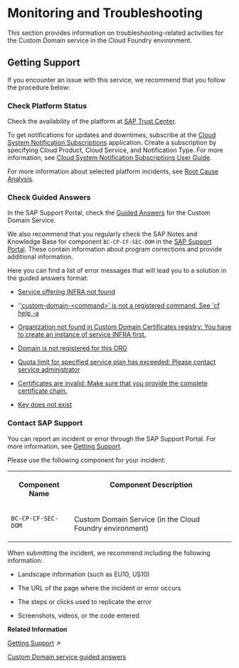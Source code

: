 <!-- loio8987a2dfc5694b11876726f65daa0e06 -->

# Monitoring and Troubleshooting

This section provides information on troubleshooting-related activities for the Custom Domain service in the Cloud Foundry environment.



<a name="loio8987a2dfc5694b11876726f65daa0e06__section_uz5_5yv_vjb"/>

## Getting Support

If you encounter an issue with this service, we recommend that you follow the procedure below:



### Check Platform Status

Check the availability of the platform at [SAP Trust Center](https://www.sap.com/about/trust-center/cloud-service-status.html).

To get notifications for updates and downtimes, subscribe at the [Cloud System Notification Subscriptions](https://support.sap.com/en/my-support/systems-installations/cac.html) application. Create a subscription by specifying Cloud Product, Cloud Service, and Notification Type. For more information, see [Cloud System Notification Subscriptions User Guide](https://support.sap.com/content/dam/support/en_us/library/ssp/my-support/systems-installations/cac/csns_user_guide.pdf).

For more information about selected platform incidents, see [Root Cause Analysis](https://help.sap.com/viewer/product/SCP_RCA/Latest/en-US).



### Check Guided Answers

In the SAP Support Portal, check the [Guided Answers](https://ga.support.sap.com/dtp/viewer/index.html#/tree/2437/actions/32393) for the Custom Domain Service.

We also recommend that you regularly check the SAP Notes and Knowledge Base for component `BC-CP-CF-SEC-DOM` in the [SAP Support Portal](https://support.sap.com/en/index.html). These contain information about program corrections and provide additional information.

Here you can find a list of error messages that will lead you to a solution in the guided answers format:

-   [Service offering INFRA not found](https://ga.support.sap.com/dtp/viewer/index.html#/tree/2437/actions/32393:32394)

-   '['custom-domain-<command\>' is not a registered command. See 'cf help -a](https://ga.support.sap.com/dtp/viewer/index.html#/tree/2437/actions/32393:34875)

-   [Organization not found in Custom Domain Certificates registry: You have to create an instance of service INFRA first.](https://ga.support.sap.com/dtp/viewer/index.html#/tree/2437/actions/32393:34860)

-   [Domain is not registered for this ORG](https://ga.support.sap.com/dtp/viewer/index.html#/tree/2437/actions/32393:34862)

-   [Quota limit for specified service plan has exceeded: Please contact service administrator](https://ga.support.sap.com/dtp/viewer/index.html#/tree/2437/actions/32393:34863)

-   [Certificates are invalid: Make sure that you provide the complete certificate chain.](https://ga.support.sap.com/dtp/viewer/index.html#/tree/2437/actions/32393:36070)

-   [Key does not exist](https://ga.support.sap.com/dtp/viewer/index.html#/tree/2437/actions/32393:38644)




### Contact SAP Support

You can report an incident or error through the SAP Support Portal. For more information, see [Getting Support](https://help.sap.com/viewer/65de2977205c403bbc107264b8eccf4b/Cloud/en-US/5dd739823b824b539eee47b7860a00be.html).

Please use the following component for your incident:


<table>
<tr>
<th valign="top">

Component Name



</th>
<th valign="top">

Component Description



</th>
</tr>
<tr>
<td valign="top">

 `BC-CP-CF-SEC-DOM` 



</td>
<td valign="top">

Custom Domain Service \(in the Cloud Foundry environment\)



</td>
</tr>
</table>

When submitting the incident, we recommend including the following information:

-   Landscape information \(such as EU10, US10\)

-   The URL of the page where the incident or error occurs

-   The steps or clicks used to replicate the error

-   Screenshots, videos, or the code entered


**Related Information**  


[Getting Support](https://help.sap.com/viewer/65de2977205c403bbc107264b8eccf4b/Dev/en-US/5dd739823b824b539eee47b7860a00be.html "Use SAP Community, get guided answers, or explore SAP Support Portal.") :arrow_upper_right:

[Custom Domain service guided answers](https://ga.support.sap.com/dtp/viewer/index.html#/tree/2437/actions/32393)

